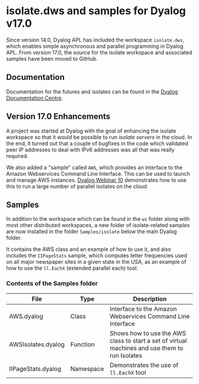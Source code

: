 # isolate.dws and samples for Dyalog v17.0

Since version 14.0, Dyalog APL has included the workspace `isolate.dws`, which enables simple asynchronous and parallel programming in Dyalog APL. From version 17.0, the source for the isolate workspace and associated samples have been moved to GitHub.

## Documentation

Documentation for the futures and isolates can be found in the [Dyalog Documentation Centre](http://docs.dyalog.com/16.0/Parallel%20Language%20Features.pdf).

## Version 17.0 Enhancements

A project was started at Dyalog with the goal of enhancing the isolate workspace so that it would be possible to run *isolate servers* in the cloud. In the end, it turned out that a couple of bugfixes in the code which validated peer IP addresses to deal with IPv6 addresses was all that was really required.

We also added a "sample" called `AWS`, which provides an interface to the Amazon Webservices Command Line Interface. This can be used to launch and manage AWS instances. [Dyalog Webinar 10](https://dyalog.tv/Webinar/?v=bpP99KEfUxI) demonstrates how to use this to run a large number of parallel isolates on the cloud.

## Samples

In addition to the workspace which can be found in the `ws` folder along with most other distributed workspaces, a new folder of isolate-related samples are now installed in the folder `Samples/isolate` below the main Dyalog folder.

It contains the AWS class and an example of how to use it, and also includes the `IIPageStats` sample, which computes letter frequencies used on all major newspaper sites in a given state in the USA, as an example of how to use the `ll.EachX` (extended parallel each) tool:

### Contents of the Samples folder

|File|Type|Description|
|----|----|-----------|
|AWS.dyalog|Class|Interface to the Amazon Webservices Command Line Interface|
|AWSIsolates.dyalog|Function|Shows how to use the AWS class to start a set of virtual machines and use them to run Isolates|
|IIPageStats.dyalog|Namespace|Demonstrates the use of `ll.EachX` tool|


